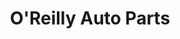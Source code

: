 ---
title: "O'Reilly Auto Parts"
url: /phoenix/oreilly-auto-parts-north-35th-avenue-2/
shop: car parts
---